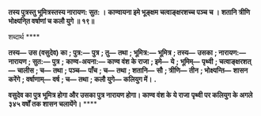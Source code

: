 **तस्य पुत्रस्तु भूमित्रस्तस्य नारायण: सुत: ।** **काण्वायना इमे भूङ्क्षम चत्वाङ्क्षरशच्च पञ्च च ।** **शतानि त्रीणि भोक्ष्यनि्त वर्षाणां च कलौ युगे ॥ १९॥** 

शब्दार्थ **** 

**तस्य—** **उस (वसुदेव) का** **; पुत्र:—** **पुत्र** **; तु—** **तथा** **; भूमित्र:—** **भूमित्र** **; तस्य—** **उसका** **; नारायण:—** **नारायण** **; सुत:—** **पुत्र** **;** **काण्व-अयना:—** **काण्व वंश के राजा** **; इमे—** **ये** **; भूमिम्—** **पृथ्वी** **; चत्वाङ्क्षरशत्—** **चालीस** **; च—** **तथा** **; पञ्च—** **पाँच** **; च—** **तथा** **; शतानि—** **सौ** **; त्रीणि—** **तीन** **; भोक्ष्यन्ति—** **शासन करेंगे** **; वर्षाणाम्—** **वर्ष** **; च—** **तथा** **; कलौ युगे—** **कलियुग में।** **.** 

**वसुदेव का पुत्र भूमित्र होगा और उसका पुत्र नारायण होगा। काण्व वंश के ये राजा** **पृथ्वी पर कलियुग के अगले ३४५ वर्षों तक शासन चलायेंगे।** **** 